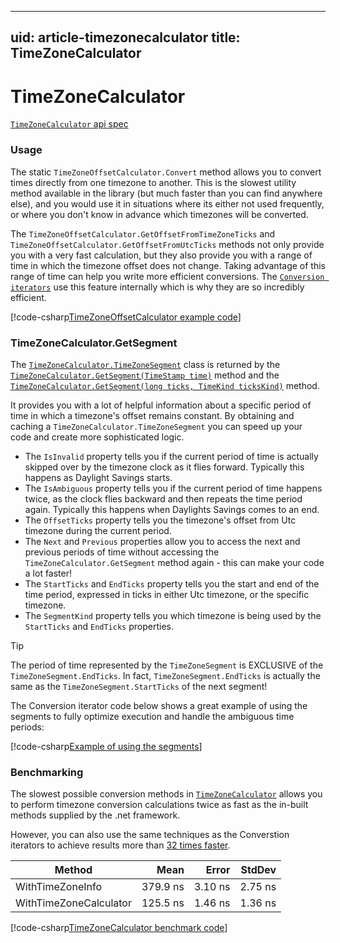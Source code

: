  ---
 uid: article-timezonecalculator
 title: TimeZoneCalculator
 ---
 # TimeZoneCalculator

 [`TimeZoneCalculator` api spec](xref:FFT.TimeStamps.TimeZoneCalculator)

### Usage

The static `TimeZoneOffsetCalculator.Convert` method allows you to convert times directly from one timezone to another. This is the slowest utility method available in the library (but much faster than you can find anywhere else), and you would use it in situations where its either not used frequently, or where you don't know in advance which timezones will be converted.

The `TimeZoneOffsetCalculator.GetOffsetFromTimeZoneTicks` and `TimeZoneOffsetCalculator.GetOffsetFromUtcTicks` methods not only provide you with a very fast calculation, but they also provide you with a range of time in which the timezone offset does not change. Taking advantage of this range of time can help you write more efficient conversions. The [`Conversion iterators`](conversionIterators.md) use this feature internally which is why they are so incredibly efficient.

[!code-csharp[TimeZoneOffsetCalculator example code](../../src/FFT.TimeStamps.Examples/TimeZoneCalculatorExamples.cs)]

### TimeZoneCalculator.GetSegment

The [`TimeZoneCalculator.TimeZoneSegment`](xref:FFT.TimeStamps.TimeZoneCalculator.TimeZoneSegment) class is returned by the [`TimeZoneCalculator.GetSegment(TimeStamp time)`](xref:FFT.TimeStamps.TimeZoneCalculator.GetSegment(FFT.TimeStamps.TimeStamp@)) method and the [`TimeZoneCalculator.GetSegment(long ticks, TimeKind ticksKind)`](xref:FFT.TimeStamps.TimeZoneCalculator.GetSegment(System.Int64@,FFT.TimeStamps.TimeKind)) method.

It provides you with a lot of helpful information about a specific period of time in which a timezone's offset remains constant. By obtaining and caching a `TimeZoneCalculator.TimeZoneSegment` you can speed up your code and create more sophisticated logic.

- The `IsInvalid` property tells you if the current period of time is actually skipped over by the timezone clock as it flies forward. Typically this happens as Daylight Savings starts.
- The `IsAmbiguous` property tells you if the current period of time happens twice, as the clock flies backward and then repeats the time period again. Typically this happens when Daylights Savings comes to an end.
- The `OffsetTicks` property tells you the timezone's offset from Utc timezone during the current period.
- The `Next` and `Previous` properties allow you to access the next and previous periods of time without accessing the `TimeZoneCalculator.GetSegment` method again - this can make your code a lot faster!
- The `StartTicks` and `EndTicks` property tells you the start and end of the time period, expressed in ticks in either Utc timezone, or the specific timezone.
- The `SegmentKind` property tells you which timezone is being used by the `StartTicks` and `EndTicks` properties.

>[!TIP]
> The period of time represented by the `TimeZoneSegment` is EXCLUSIVE of the `TimeZoneSegment.EndTicks`. In fact, `TimeZoneSegment.EndTicks` is actually the same as the `TimeZoneSegment.StartTicks` of the next segment!

The Conversion iterator code below shows a great example of using the segments to fully optimize execution and handle the ambiguous time periods:

[!code-csharp[Example of using the segments](../../src/FFT.TimeStamps/ConversionIterators.ToUtcIterator.cs)]

### Benchmarking

The slowest possible conversion methods in [`TimeZoneCalculator`](xref:FFT.TimeStamps.TimeZoneCalculator) allows you to perform timezone conversion calculations twice as fast as the in-built methods supplied by the .net framework.

However, you can also use the same techniques as the Converstion iterators to achieve results more than [32 times faster](conversionIterators.md#benchmarking).

|                 Method |     Mean |   Error |  StdDev |
|----------------------- |---------:|--------:|--------:|
|       WithTimeZoneInfo | 379.9 ns | 3.10 ns | 2.75 ns |
| WithTimeZoneCalculator | 125.5 ns | 1.46 ns | 1.36 ns |

[!code-csharp[TimeZoneCalculator benchmark code](../../src/FFT.TimeStamps.Benchmarks/SimpleConversions.cs)]
